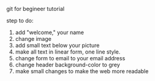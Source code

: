 git for begineer tutorial

step to do:

1. add "welcome," your name
2. change image
3. add small text below your picture
4. make all text in linear form, one line style.
5. change form to email to your email address
6. change header background-color to grey
7. make small changes to make the web more readable





